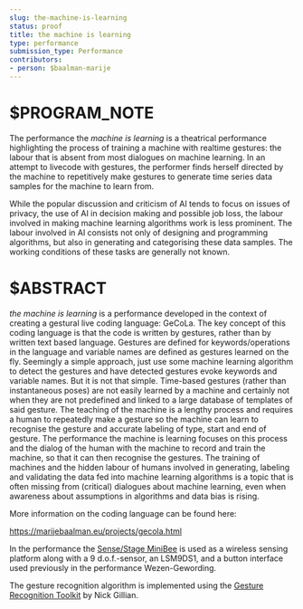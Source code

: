 ```yaml
---
slug: the-machine-is-learning
status: proof
title: the machine is learning
type: performance
submission_type: Performance
contributors:
- person: $baalman-marije
---
```


# $PROGRAM_NOTE

The performance the *machine is learning* is a theatrical performance
highlighting the process of training a machine with realtime gestures: the
labour that is absent from most dialogues on machine learning. In an
attempt to livecode with gestures, the performer finds herself directed by
the machine to repetitively make gestures to generate time series data
samples for the machine to learn from.

While the popular discussion and criticism of AI tends to focus on issues of
privacy, the use of AI in decision making and possible job loss, the labour
involved in making machine learning algorithms work is less prominent. The
labour involved in AI consists not only of designing and programming
algorithms, but also in generating and categorising these data samples. The
working conditions of these tasks are generally not known.

# $ABSTRACT

*the machine is learning* is a performance developed in the context of
creating a gestural live coding language: GeCoLa. The key concept of this
coding language is that the code is written by gestures, rather than by
written text based language. Gestures are defined for keywords/operations
in the language and variable names are defined as gestures learned on the
fly. Seemingly a simple approach, just use some machine learning algorithm
to detect the gestures and have detected gestures evoke keywords and
variable names. But it is not that simple. Time-based gestures (rather than
instantaneous poses) are not easily learned by a machine and certainly not
when they are not predefined and linked to a large database of templates of
said gesture. The teaching of the machine is a lengthy process and requires
a human to repeatedly make a gesture so the machine can learn to
recognise the gesture and accurate labeling of type, start and end of
gesture. The performance the machine is learning focuses on this process
and the dialog of the human with the machine to record and train the
machine, so that it can then recognise the gestures. The training of
machines and the hidden labour of humans involved in generating, labeling
and validating the data fed into machine learning algorithms is a topic that
is often missing from (critical) dialogues about machine learning, even when
awareness about assumptions in algorithms and data bias is rising.

More information on the coding language can be found here:

<https://marijebaalman.eu/projects/gecola.html>

In the performance the [Sense/Stage MiniBee](https://sensestage.eu/) is used as a wireless sensing
platform along with a 9 d.o.f.-sensor, an LSM9DS1, and a button interface
used previously in the performance Wezen-Gewording.

The gesture recognition algorithm is implemented using the [Gesture
Recognition Toolkit](http://www.nickgillian.com/wiki/pmwiki.php/GRT/GestureRecognitionToolkit) by Nick Gillian.
